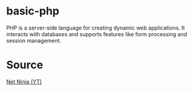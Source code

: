 # basic-php

PHP is a server-side language for creating dynamic web applications. It interacts with databases and supports features like form processing and session management.

# Source
[Net Ninja (YT)]([https://www.youtube.com/playlist?list=PL4cUxeGkcC9jLYyp2Aoh6hcWuxFDX6PBJ](https://youtube.com/playlist?list=PL4cUxeGkcC9gksOX3Kd9KPo-O68ncT05o&si=wVJ_HAtLKHKs4Srz))
